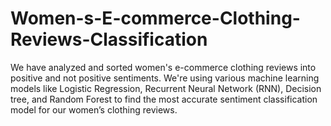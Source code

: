 # Women-s-E-commerce-Clothing-Reviews-Classification
We have analyzed and sorted women's e-commerce clothing reviews into positive and not positive sentiments. We're using various machine learning models like Logistic Regression, Recurrent Neural Network (RNN), Decision tree, and Random Forest to find the most accurate sentiment classification model for our women’s clothing reviews.
